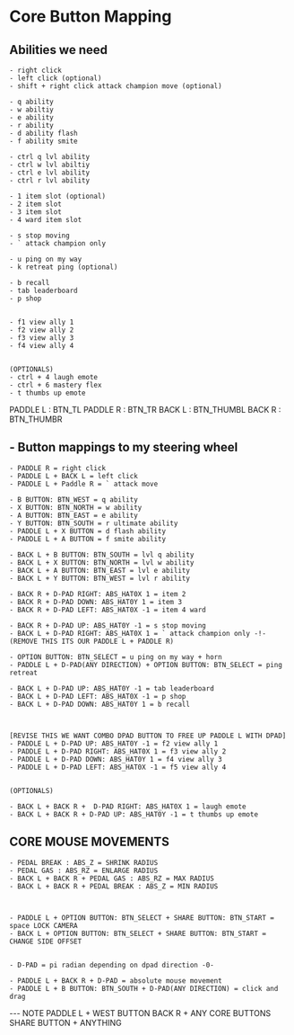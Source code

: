 # Core Button Mapping

## Abilities we need
    - right click
    - left click (optional)
    - shift + right click attack champion move (optional)

    - q ability 
    - w abiltiy
    - e ability 
    - r ability
    - d ability flash
    - f ability smite

    - ctrl q lvl ability 
    - ctrl w lvl abiltiy
    - ctrl e lvl ability 
    - ctrl r lvl ability

    - 1 item slot (optional)
    - 2 item slot
    - 3 item slot
    - 4 ward item slot

    - s stop moving
    - ` attack champion only

    - u ping on my way
    - k retreat ping (optional)

    - b recall
    - tab leaderboard
    - p shop


    - f1 view ally 1
    - f2 view ally 2 
    - f3 view ally 3 
    - f4 view ally 4


    (OPTIONALS)
    - ctrl + 4 laugh emote
    - ctrl + 6 mastery flex
    - t thumbs up emote

PADDLE L : BTN_TL
PADDLE R : BTN_TR
BACK L : BTN_THUMBL
BACK R : BTN_THUMBR

## - Button mappings to my steering wheel 
    - PADDLE R = right click 
    - PADDLE L + BACK L = left click 
    - PADDLE L + Paddle R = ` attack move 

    - B BUTTON: BTN_WEST = q ability 
    - X BUTTON: BTN_NORTH = w ability 
    - A BUTTON: BTN_EAST = e ability 
    - Y BUTTON: BTN_SOUTH = r ultimate ability 
    - PADDLE L + X BUTTON = d flash ability 
    - PADDLE L + A BUTTON = f smite ability 

    - BACK L + B BUTTON: BTN_SOUTH = lvl q ability 
    - BACK L + X BUTTON: BTN_NORTH = lvl w ability 
    - BACK L + A BUTTON: BTN_EAST = lvl e ability 
    - BACK L + Y BUTTON: BTN_WEST = lvl r ability 

    - BACK R + D-PAD RIGHT: ABS_HAT0X 1 = item 2 
    - BACK R + D-PAD DOWN: ABS_HAT0Y 1 = item 3 
    - BACK R + D-PAD LEFT: ABS_HAT0X -1 = item 4 ward 

    - BACK R + D-PAD UP: ABS_HAT0Y -1 = s stop moving 
    - BACK L + D-PAD RIGHT: ABS_HAT0X 1 = ` attack champion only -!-(REMOVE THIS ITS OUR PADDLE L + PADDLE R)

    - OPTION BUTTON: BTN_SELECT = u ping on my way + horn 
    - PADDLE L + D-PAD(ANY DIRECTION) + OPTION BUTTON: BTN_SELECT = ping retreat 

    - BACK L + D-PAD UP: ABS_HAT0Y -1 = tab leaderboard 
    - BACK L + D-PAD LEFT: ABS_HAT0X -1 = p shop 
    - BACK L + D-PAD DOWN: ABS_HAT0Y 1 = b recall 


    
    [REVISE THIS WE WANT COMBO DPAD BUTTON TO FREE UP PADDLE L WITH DPAD]
    - PADDLE L + D-PAD UP: ABS_HAT0Y -1 = f2 view ally 1 
    - PADDLE L + D-PAD RIGHT: ABS_HAT0X 1 = f3 view ally 2 
    - PADDLE L + D-PAD DOWN: ABS_HAT0Y 1 = f4 view ally 3 
    - PADDLE L + D-PAD LEFT: ABS_HAT0X -1 = f5 view ally 4 


    (OPTIONALS)

    - BACK L + BACK R +  D-PAD RIGHT: ABS_HAT0X 1 = laugh emote 
    - BACK L + BACK R + D-PAD UP: ABS_HAT0Y -1 = t thumbs up emote 

## CORE MOUSE MOVEMENTS
    - PEDAL BREAK : ABS_Z = SHRINK RADIUS 
    - PEDAL GAS : ABS_RZ = ENLARGE RADIUS 
    - BACK L + BACK R + PEDAL GAS : ABS_RZ = MAX RADIUS
    - BACK L + BACK R + PEDAL BREAK : ABS_Z = MIN RADIUS



    - PADDLE L + OPTION BUTTON: BTN_SELECT + SHARE BUTTON: BTN_START = space LOCK CAMERA
    - BACK L + OPTION BUTTON: BTN_SELECT + SHARE BUTTON: BTN_START = CHANGE SIDE OFFSET


    - D-PAD = pi radian depending on dpad direction -0-

    - PADDLE L + BACK R + D-PAD = absolute mouse movement
    - PADDLE L + B BUTTON: BTN_SOUTH + D-PAD(ANY DIRECTION) = click and drag



--- NOTE 
PADDLE L + WEST BUTTON
BACK R + ANY CORE BUTTONS
SHARE BUTTON + ANYTHING 